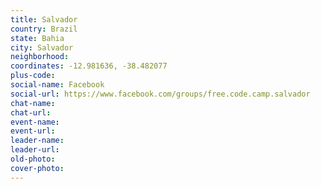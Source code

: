 ```yaml
---
title: Salvador
country: Brazil
state: Bahia
city: Salvador
neighborhood: 
coordinates: -12.981636, -38.482077
plus-code:
social-name: Facebook
social-url: https://www.facebook.com/groups/free.code.camp.salvador
chat-name:
chat-url:
event-name:
event-url:
leader-name:
leader-url:
old-photo: 
cover-photo:
---
```


